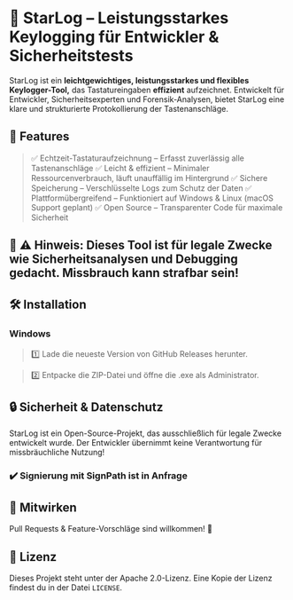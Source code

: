 # 🌟 StarLog – Leistungsstarkes Keylogging für Entwickler & Sicherheitstests
StarLog ist ein **leichtgewichtiges, leistungsstarkes und flexibles Keylogger-Tool,** das Tastatureingaben **effizient** aufzeichnet. Entwickelt für Entwickler, Sicherheitsexperten und Forensik-Analysen, bietet StarLog eine klare und strukturierte Protokollierung der Tastenanschläge.

## 🚀 Features
> ✅ Echtzeit-Tastaturaufzeichnung – Erfasst zuverlässig alle Tastenanschläge
> ✅ Leicht & effizient – Minimaler Ressourcenverbrauch, läuft unauffällig im Hintergrund
> ✅ Sichere Speicherung – Verschlüsselte Logs zum Schutz der Daten
> ✅ Plattformübergreifend – Funktioniert auf Windows & Linux (macOS Support geplant)
> ✅ Open Source – Transparenter Code für maximale Sicherheit

## 📌 ⚠️ Hinweis: Dieses Tool ist für legale Zwecke wie Sicherheitsanalysen und Debugging gedacht. Missbrauch kann strafbar sein!

## 🛠 Installation
### Windows
> 1️⃣ Lade die neueste Version von GitHub Releases herunter.

> 2️⃣ Entpacke die ZIP-Datei und öffne die .exe als Administrator.

## 🔒 Sicherheit & Datenschutz
StarLog ist ein Open-Source-Projekt, das ausschließlich für legale Zwecke entwickelt wurde. Der Entwickler übernimmt keine Verantwortung für missbräuchliche Nutzung!

### ✔️ Signierung mit SignPath ist in Anfrage

## 🤝 Mitwirken
Pull Requests & Feature-Vorschläge sind willkommen! 🎉

## 📜 Lizenz
Dieses Projekt steht unter der Apache 2.0-Lizenz. Eine Kopie der Lizenz findest du in der Datei ```LICENSE```.

